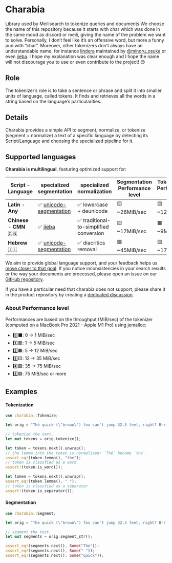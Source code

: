 # Charabia
Library used by Meilisearch to tokenize queries and documents
We choose the name of this repository because it starts with char which was done in the same mood as discord or meili, giving the name of the problem we want to solve.
Personally, I don’t feel like it’s an offensive word, but more a funny pun with “char”.
Moreover, other tokenizers don’t always have an understandable name, for instance [lindera](https://github.com/lindera-morphology/lindera) maintained by [@minoru_osuka](https://twitter.com/minoru_osuka) or even [jieba](https://github.com/messense/jieba-rs).
I hope my explanation was clear enough and I hope the name will not discourage you to use or even contribute to the project! 😊

## Role

The tokenizer’s role is to take a sentence or phrase and split it into smaller units of language, called tokens. It finds and retrieves all the words in a string based on the language’s particularities.

## Details

Charabia provides a simple API to segment, normalize, or tokenize (segment + normalize) a text of a specific language by detecting its Script/Language and choosing the specialized pipeline for it.

## Supported languages

**Charabia is multilingual**, featuring optimized support for:


|  Script - Language  |                           specialized segmentation                            | specialized normalization | Segmentation Performance level | Tokenization Performance level |
|---------------------|-------------------------------------------------------------------------------|---------------------------|-------------------|---|
| **Latin** - **Any** | ✅ [unicode-segmentation](https://github.com/unicode-rs/unicode-segmentation) | ✅ lowercase + deunicode            | 🟨 ~28MiB/sec    | 🟨 ~12MiB/sec    |
| **Chinese** - **CMN** 🇨🇳 | ✅ [jieba](https://github.com/messense/jieba-rs) | ✅ traditional-to-simplified conversion | 🟨 ~17MiB/sec    | 🟧 ~9MiB/sec    |
| **Hebrew** 🇮🇱 | ✅ [unicode-segmentation](https://github.com/messense/jieba-rs) | ✅ diacritics removal  | 🟩 ~45MiB/sec    | 🟨 ~17MiB/sec    |

We aim to provide global language support, and your feedback helps us [move closer to that goal](https://docs.meilisearch.com/learn/advanced/language.html#improving-our-language-support). If you notice inconsistencies in your search results or the way your documents are processed, please open an issue on our [GitHub repository](https://github.com/meilisearch/charabia/issues/new/choose).

If you have a particular need that charabia does not support, please share it in the product repository by creating a [dedicated discussion](https://github.com/meilisearch/product/discussions?discussions_q=label%3Aproduct%3Acore%3Atokenizer).

### About Performance level

Performances are based on the throughput (MiB/sec) of the tokenizer (computed on a MacBook Pro 2021 - Apple M1 Pro) using jemalloc:
- 0️⃣⬛️: 0   -> 1   MiB/sec
- 1️⃣🟥: 1   -> 5   MiB/sec
- 2️⃣🟧: 5   -> 12  MiB/sec
- 3️⃣🟨: 12  -> 35  MiB/sec
- 4️⃣🟩: 35  -> 75  MiB/sec
- 5️⃣🟪: 75 MiB/sec or more

## Examples

#### Tokenization

```rust
use charabia::Tokenize;

let orig = "Thé quick (\"brown\") fox can't jump 32.3 feet, right? Brr, it's 29.3°F!";

// tokenize the text.
let mut tokens = orig.tokenize();

let token = tokens.next().unwrap();
// the lemma into the token is normalized: `Thé` became `the`.
assert_eq!(token.lemma(), "the");
// token is classfied as a word
assert!(token.is_word());

let token = tokens.next().unwrap();
assert_eq!(token.lemma(), " ");
// token is classfied as a separator
assert!(token.is_separator());
```

#### Segmentation

```rust
use charabia::Segment;

let orig = "The quick (\"brown\") fox can't jump 32.3 feet, right? Brr, it's 29.3°F!";

// segment the text.
let mut segments = orig.segment_str();

assert_eq!(segments.next(), Some("The"));
assert_eq!(segments.next(), Some(" "));
assert_eq!(segments.next(), Some("quick"));
```
